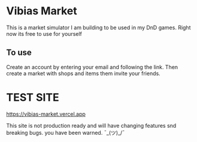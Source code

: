 # Vibias Market

This is a market simulator I am building to be used in my DnD games. Right now its free to use for yourself

## To use
Create an account by entering your email and following the link. Then create a market with shops and items them invite your friends. 
 
 
 
# TEST SITE
https://vibias-market.vercel.app
 
This site is not production ready and will have changing features snd breaking bugs. you have been warned. ¯\_(ツ)_/¯
